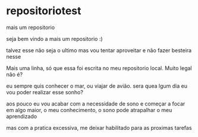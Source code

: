 # repositoriotest
 mais um repositorio

 seja bem vindo a mais um repositorio :)

 talvez esse não seja o ultimo mas vou tentar aproveitar e não fazer besteira nesse

Mais uma linha, só que essa foi escrita no meu repositorio local. Muito legal não é? 

eu sempre quis conhecer o mar, ou viajar de avião. sera quea lgum dia eu vou poder realizar esse sonho?

aos pouco eu vou acabar com a necessidade de sono e começar a focar em algo maior, o meu conhecimento, o sono pode atrapalhar o meu aprendizado

mas com a pratica excessiva, me deixar habilitado para as proximas tarefas
